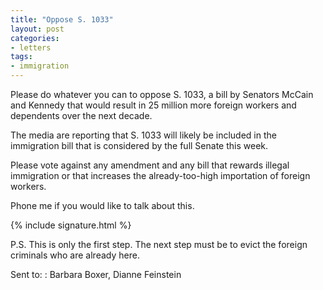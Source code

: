 ```yaml
---
title: "Oppose S. 1033"
layout: post
categories:
- letters
tags:
- immigration
---
```


Please do whatever you can to oppose S. 1033, a bill by Senators McCain and Kennedy that would result in 25 million more foreign workers and dependents over the next decade.

The media are reporting that S. 1033 will likely be included in the immigration bill that is considered by the full Senate this week.

Please vote against any amendment and any bill that rewards illegal immigration or that increases the already-too-high importation of foreign workers.

Phone me if you would like to talk about this.

{% include signature.html %}

P.S. This is only the first step. The next step must be to evict the foreign criminals who are already here.

Sent to:
: Barbara Boxer, Dianne Feinstein
